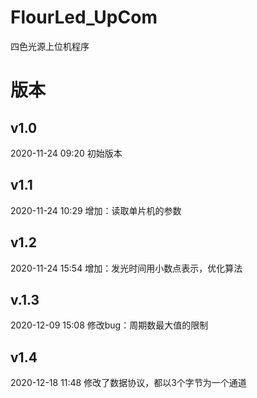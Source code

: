 # FlourLed_UpCom
四色光源上位机程序
# 版本
## v1.0    
2020-11-24  09:20     初始版本
## v1.1    
2020-11-24  10:29     增加：读取单片机的参数
## v1.2    
2020-11-24  15:54     增加：发光时间用小数点表示，优化算法
## v.1.3   
2020-12-09  15:08     修改bug：周期数最大值的限制

## v1.4   
2020-12-18    11:48    修改了数据协议，都以3个字节为一个通道

